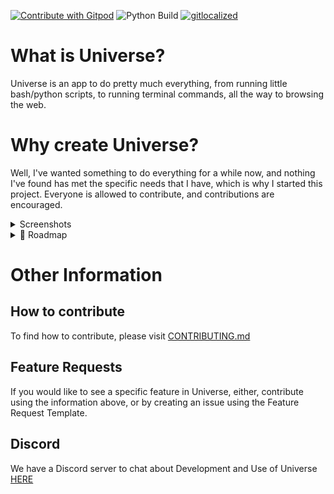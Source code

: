 <a href="https://gitpod.io/github.com/LinuxGamer/Universe"><img src="https://img.shields.io/badge/Contribute%20with-Gitpod-908a85?logo=gitpod" alt="Contribute with Gitpod" /></a>
<img src="https://github.com/LinuxGamer/Universe/actions/workflows/python-app.yml/badge.svg" alt="Python Build" />
[![gitlocalized ](https://gitlocalize.com/repo/8112/whole_project/badge.svg)](https://gitlocalize.com/repo/8112/whole_project?utm_source=badge)
<br>

# What is Universe?
Universe is an app to do pretty much everything, from running little bash/python scripts, to running terminal commands, all the way to browsing the web.

# Why create Universe?
Well, I've wanted something to do everything for a while now, and nothing I've found has met the specific needs that I have, which is why I started this project. Everyone is allowed to contribute, and contributions are encouraged.

<details>
<summary>Screenshots</summary>

![Home Screen of Universe](Screenies/universe-screenie1.png "Home Screen of Universe")
![App Launcher Of Universe](Screenies/universe-screenie2.png "App Launcher of Universe")
</details>




<details>
<summary>📁 Roadmap</summary>
<br>

   | Task | Status | Expected Release |
   | :--- | :--- | :--- |
   | Add window | Done | v0.1.0-alpha |
   | Add app launcher | Started | v1.0 |
   | Add script tab | Not Started | v2.0 |
   | Add run script buttons | Not Started | v2.0 |
   | Add terminal tab  | Not Started | v2.5 |


<br>
</details>


# Other Information
## How to contribute
To find how to contribute, please visit [CONTRIBUTING.md](CONTRIBUTING.md)

## Feature Requests
If you would like to see a specific feature in Universe, either, contribute using the information above, or by creating an issue using the Feature Request Template.

## Discord
We have a Discord server to chat about Development and Use of Universe [HERE](https://discord.gg/U6jB22kvYz)
